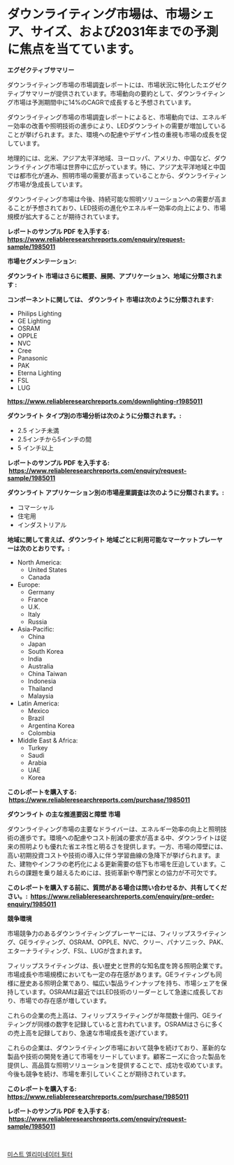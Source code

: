 <p><h1>ダウンライティング市場は、市場シェア、サイズ、および2031年までの予測に焦点を当てています。</h1></p><p><strong>エグゼクティブサマリー</strong></p>
<p><p>ダウンライティング市場の市場調査レポートには、市場状況に特化したエグゼクティブサマリーが提供されています。市場動向の要約として、ダウンライティング市場は予測期間中に14%のCAGRで成長すると予想されています。</p><p>ダウンライティング市場の市場調査レポートによると、市場動向では、エネルギー効率の改善や照明技術の進歩により、LEDダウンライトの需要が増加していることが挙げられます。また、環境への配慮やデザイン性の重視も市場の成長を促しています。</p><p>地理的には、北米、アジア太平洋地域、ヨーロッパ、アメリカ、中国など、ダウンライティング市場は世界中に広がっています。特に、アジア太平洋地域と中国では都市化が進み、照明市場の需要が高まっていることから、ダウンライティング市場が急成長しています。</p><p>ダウンライティング市場は今後、持続可能な照明ソリューションへの需要が高まることが予想されており、LED技術の進化やエネルギー効率の向上により、市場規模が拡大することが期待されています。</p></p>
<p><strong>レポートのサンプル PDF を入手する: <a href="https://www.reliableresearchreports.com/enquiry/request-sample/1985011">https://www.reliableresearchreports.com/enquiry/request-sample/1985011</a></strong></p>
<p><strong>市場セグメンテーション:</strong></p>
<p><strong> ダウンライト 市場はさらに概要、展開、アプリケーション、地域に分類されます :</strong></p>
<p><strong>コンポーネントに関しては、 ダウンライト 市場は次のように分類されます: &nbsp;</strong></p>
<p><ul><li>Philips Lighting</li><li>GE Lighting</li><li>OSRAM</li><li>OPPLE</li><li>NVC</li><li>Cree</li><li>Panasonic</li><li>PAK</li><li>Eterna Lighting</li><li>FSL</li><li>LUG</li></ul></p>
<p><strong><a href="https://www.reliableresearchreports.com/downlighting-r1985011">https://www.reliableresearchreports.com/downlighting-r1985011</a></strong></p>
<p><strong> ダウンライト タイプ別の市場分析は次のように分類されます。:</strong></p>
<p><ul><li>2.5 インチ未満</li><li>2.5インチから5インチの間</li><li>5 インチ以上</li></ul></p>
<p><strong>レポートのサンプル PDF を入手する: &nbsp;<a href="https://www.reliableresearchreports.com/enquiry/request-sample/1985011">https://www.reliableresearchreports.com/enquiry/request-sample/1985011</a></strong></p>
<p><strong> ダウンライト アプリケーション別の市場産業調査は次のように分類されます。:</strong></p>
<p><ul><li>コマーシャル</li><li>住宅用</li><li>インダストリアル</li></ul></p>
<p><strong>地域に関して言えば、ダウンライト 地域ごとに利用可能なマーケットプレーヤーは次のとおりです。:</strong></p>
<p><ul>
    <li>
        North America:
        <ul>
            <li>United States</li>
            <li>Canada</li>
        </ul>
    </li>
    <li>
        Europe:
        <ul>
            <li>Germany</li>
            <li>France</li>
            <li>U.K.</li>
            <li>Italy</li>
            <li>Russia</li>
        </ul>
    </li>
    <li>
        Asia-Pacific:
        <ul>
            <li>China</li>
            <li>Japan</li>
            <li>South Korea</li>
            <li>India</li>
            <li>Australia</li>
            <li>China Taiwan</li>
            <li>Indonesia</li>
            <li>Thailand</li>
            <li>Malaysia</li>
        </ul>
    </li>
    <li>
        Latin America:
        <ul>
            <li>Mexico</li>
            <li>Brazil</li>
            <li>Argentina Korea</li>
            <li>Colombia</li>
        </ul>
    </li>
    <li>
        Middle East & Africa:
        <ul>
            <li>Turkey</li>
            <li>Saudi</li>
            <li>Arabia</li>
            <li>UAE</li>
            <li>Korea</li>
        </ul>
    </li>
    </ul></p>
<p><strong>このレポートを購入する: &nbsp;<a href="https://www.reliableresearchreports.com/purchase/1985011">https://www.reliableresearchreports.com/purchase/1985011</a></strong></p>
<p><strong>ダウンライト の主な推進要因と障壁 市場</strong></p>
<p><p>ダウンライティング市場の主要なドライバーは、エネルギー効率の向上と照明技術の進歩です。環境への配慮やコスト削減の要求が高まる中、ダウンライトは従来の照明よりも優れた省エネ性と明るさを提供します。一方、市場の障壁には、高い初期投資コストや技術の導入に伴う学習曲線の急降下が挙げられます。また、建物やインフラの老朽化による更新需要の低下も市場を圧迫しています。これらの課題を乗り越えるためには、技術革新や専門家との協力が不可欠です。</p></p>
<p><strong>このレポートを購入する前に、質問がある場合は問い合わせるか、共有してください。:&nbsp; <a href="https://www.reliableresearchreports.com/enquiry/pre-order-enquiry/1985011">https://www.reliableresearchreports.com/enquiry/pre-order-enquiry/1985011</a></strong></p>
<p><strong>競争環境</strong></p>
<p><p>市場競争力のあるダウンライティングプレーヤーには、フィリップスライティング、GEライティング、OSRAM、OPPLE、NVC、クリー、パナソニック、PAK、エターナライティング、FSL、LUGが含まれます。</p><p>フィリップスライティングは、長い歴史と世界的な知名度を誇る照明企業です。市場成長や市場規模においても一定の存在感があります。GEライティングも同様に歴史ある照明企業であり、幅広い製品ラインナップを持ち、市場シェアを保持しています。OSRAMは最近ではLED技術のリーダーとして急速に成長しており、市場での存在感が増しています。</p><p>これらの企業の売上高は、フィリップスライティングが年間数十億円、GEライティングが同様の数字を記録していると言われています。OSRAMはさらに多くの売上高を記録しており、急速な市場成長を遂げています。</p><p>これらの企業は、ダウンライティング市場において競争を続けており、革新的な製品や技術の開発を通じて市場をリードしています。顧客ニーズに合った製品を提供し、高品質な照明ソリューションを提供することで、成功を収めています。今後も競争を続け、市場を牽引していくことが期待されています。</p></p>
<p><strong>このレポートを購入する: &nbsp; <a href="https://www.reliableresearchreports.com/purchase/1985011">https://www.reliableresearchreports.com/purchase/1985011</a></strong></p>
<p><strong>レポートのサンプル PDF を入手する: &nbsp;<a href="https://www.reliableresearchreports.com/enquiry/request-sample/1985011">https://www.reliableresearchreports.com/enquiry/request-sample/1985011</a></strong><strong></strong></p>
<p>&nbsp;</p>
<p><p><a href="https://github.com/iansanftyord09878/Market-Research-Report-List-1/blob/main/228095530185.md">미스트 엘리미네이터 필터</a></p></p>